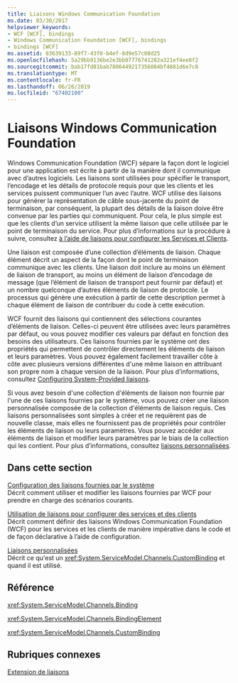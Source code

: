 ```yaml
---
title: Liaisons Windows Communication Foundation
ms.date: 03/30/2017
helpviewer_keywords:
- WCF [WCF], bindings
- Windows Communication Foundation [WCF], bindings
- bindings [WCF]
ms.assetid: 83639133-89f7-43f0-b4ef-8d9e57c08d25
ms.openlocfilehash: 5a29bb9136be2e3bb07776741282a321ef4ee8f2
ms.sourcegitcommit: bab17fd81bab7886449217356084bf4881d6e7c8
ms.translationtype: MT
ms.contentlocale: fr-FR
ms.lasthandoff: 06/26/2019
ms.locfileid: "67402100"
---
```

# <a name="windows-communication-foundation-bindings"></a>Liaisons Windows Communication Foundation
Windows Communication Foundation (WCF) sépare la façon dont le logiciel pour une application est écrite à partir de la manière dont il communique avec d’autres logiciels. Les liaisons sont utilisées pour spécifier le transport, l’encodage et les détails de protocole requis pour que les clients et les services puissent communiquer l’un avec l’autre. WCF utilise des liaisons pour générer la représentation de câble sous-jacente du point de terminaison, par conséquent, la plupart des détails de la liaison doive être convenue par les parties qui communiquent. Pour cela, le plus simple est que les clients d’un service utilisent la même liaison que celle utilisée par le point de terminaison du service. Pour plus d’informations sur la procédure à suivre, consultez [à l’aide de liaisons pour configurer les Services et Clients](~/docs/framework/wcf/using-bindings-to-configure-services-and-clients.md).  
  
 Une liaison est composée d’une collection d’éléments de liaison. Chaque élément décrit un aspect de la façon dont le point de terminaison communique avec les clients. Une liaison doit inclure au moins un élément de liaison de transport, au moins un élément de liaison d’encodage de message (que l’élément de liaison de transport peut fournir par défaut) et un nombre quelconque d’autres éléments de liaison de protocole. Le processus qui génère une exécution à partir de cette description permet à chaque élément de liaison de contribuer du code à cette exécution.  
  
 WCF fournit des liaisons qui contiennent des sélections courantes d’éléments de liaison. Celles-ci peuvent être utilisées avec leurs paramètres par défaut, ou vous pouvez modifier ces valeurs par défaut en fonction des besoins des utilisateurs. Ces liaisons fournies par le système ont des propriétés qui permettent de contrôler directement les éléments de liaison et leurs paramètres. Vous pouvez également facilement travailler côte à côte avec plusieurs versions différentes d'une même liaison en attribuant son propre nom à chaque version de la liaison. Pour plus d’informations, consultez [Configuring System-Provided liaisons](../../../../docs/framework/wcf/feature-details/configuring-system-provided-bindings.md).  
  
 Si vous avez besoin d'une collection d'éléments de liaison non fournie par l'une de ces liaisons fournies par le système, vous pouvez créer une liaison personnalisée composée de la collection d'éléments de liaison requis. Ces liaisons personnalisées sont simples à créer et ne requièrent pas de nouvelle classe, mais elles ne fournissent pas de propriétés pour contrôler les éléments de liaison ou leurs paramètres. Vous pouvez accéder aux éléments de liaison et modifier leurs paramètres par le biais de la collection qui les contient. Pour plus d’informations, consultez [liaisons personnalisées](../../../../docs/framework/wcf/extending/custom-bindings.md).  
  
## <a name="in-this-section"></a>Dans cette section  
 [Configuration des liaisons fournies par le système](../../../../docs/framework/wcf/feature-details/configuring-system-provided-bindings.md)  
 Décrit comment utiliser et modifier les liaisons fournies par WCF pour prendre en charge des scénarios courants.  
  
 [Utilisation de liaisons pour configurer des services et des clients](../../../../docs/framework/wcf/using-bindings-to-configure-services-and-clients.md)  
 Décrit comment définir des liaisons Windows Communication Foundation (WCF) pour les services et les clients de manière impérative dans le code et de façon déclarative à l’aide de configuration.  
  
 [Liaisons personnalisées](../../../../docs/framework/wcf/extending/custom-bindings.md)  
 Décrit ce qu'est un <xref:System.ServiceModel.Channels.CustomBinding> et quand il est utilisé.  
  
## <a name="reference"></a>Référence  
 <xref:System.ServiceModel.Channels.Binding>  
  
 <xref:System.ServiceModel.Channels.BindingElement>  
  
 <xref:System.ServiceModel.Channels.CustomBinding>  
  
## <a name="related-sections"></a>Rubriques connexes  
 [Extension de liaisons](../../../../docs/framework/wcf/extending/extending-bindings.md)
